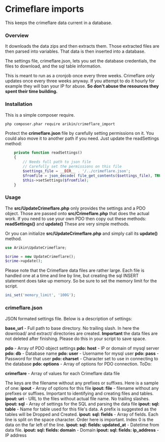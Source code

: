 # Crimeflare imports
This keeps the crimeflare data current in a database.

### Overview
It downloads the data zips and then extracts them. Those extracted files are then parsed into variables.  That data is then inserted into a database.

The settings file, crimeflare.json, lets you set the database credentials, the files to download, and the sql table information.

This is meant to run as a cronjob once every three weeks. Crimeflare only updates once every three weeks anyway.  If you attempt to do it hourly for example they will ban your IP for abuse. **So don't abuse the resources they spent their time building.**

### Installation
This is a simple composer require.
```bash
php composer.phar require arikin/crimeflare_import
```

Protect the **crimeflare.json** file by carefully setting permissions on it. You could also move it to another path if you need. Just update the readSettings method:
```php
    private function readSettings()
    {
        // Needs full path to json file
        // Carefully set the permissions on this file
        $settings_file = __DIR__ . '/../crimeflare.json';
        $fromfile = json_decode( file_get_contents($settings_file), TRUE);
        $this->setSettings($fromfile);
    }
```

### Usage

The **src/UpdateCrimeflare.php** only provides the settings and a PDO object. Those are passed onto **src/Crimeflare.php** that does the actual work. If you need to use your own PDO then copy out these methods: **readSettings()** and **update()** These are very simple methods.

Or you can initialize **src/UpdateCrimeflare.php** and simply call its **update()** method.
```php
use Arikin\UpdateCrimeflare;

$crime = new UpdateCrimeflare();
$crime->update();
```

Please note that the Crimeflare data files are rather large. Each file is handled one at a time and line by line, but creating the sql INSERT statement does take up memory.  So be sure to set the memory limit for the script.
```php
ini_set('memory_limit', '100G');
```

### crimeflare.json
JSON formated settings file. Below is a description of settings:

**base_url** - Full path to base directory. No trailing slash. In here the download/ and extract/ directories are created. **Important** the data files are not deleted after finishing. Please do this in your script to save space.

**pdo** - Array of PDO object settings
**pdo: host** - IP or domain of mysql server
**pdo: db** - Database name
**pdo: user** - Username for mysql user
**pdo: pass** - Password for that user
**pdo: charset** - Character set to use in connecting to the database
**pdo: options** - Array of options for PDO connection. ToDo:

**crimeflare** - Array of values for each Crimeflare data file

The keys are the filename without any prefixes or suffixes. Here is a sample of one:
**ipout** - Array of options for this file
**ipout: file** - filename without any prefixes or suffixes. Important to identifying and creating files and tables.
**ipout: uri** - URL to the files without actual file name. No trailing slashes.
**ipout: sql** - Array of settings for the SQL and parsing the data file
**ipout: sql: table** - Name for table used for this file's data. A prefix is suggested as the tables will be Dropped and Created.
**ipout: sql: fields** - Array of fields. Each line is split on the space character. Order here is important. Index 0 is the data on the far left of the line.
**ipout: sql: fields: updated_at** - Datetime from data file.
**ipout: sql: fields: domain** - Domain
**ipout: sql: fields: ip_address** - IP address

